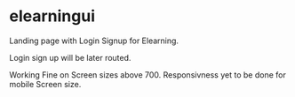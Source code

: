 # elearningui
Landing page with Login Signup for Elearning.

Login sign up will be later routed.

Working Fine on Screen sizes above 700. 
Responsivness yet to be done for mobile Screen size.
